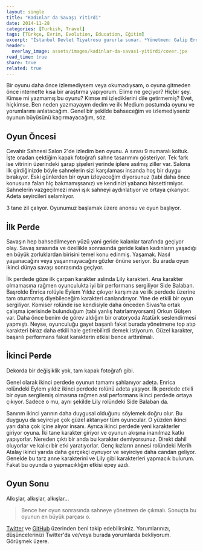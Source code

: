 ```yaml
---
layout: single
title: "Kadınlar da Savaşı Yitirdi"
date: 2014-11-28
categories: [Turkish, Travel]
tags: [Türkçe, Evrim, Evolution, Education, Eğitim]
excerpt: "İstanbul Devlet Tiyatrosu gururla sunar. *Yönetmen: Galip Erdal*"
header:
  overlay_image: assets/images/kadinlar-da-savasi-yitirdi/cover.jpx
read_time: true
share: true
related: true
---
```


Bir oyunu daha önce izlemediysem veya okumadıysam, o oyuna gitmeden önce internette kısa bir araştırma yapıyorum. Elime ne geçiyor? Hiçbir şey. Kimse mi yazmamış bu oyunu? Kimse mi izlediklerini dile getirmemiş? Evet, hiçkimse. Ben neden yazmayayım dedim ve ilk Medium postumda oyunu ve yorumlarımı anlatacağım. Genel bir şekilde bahseceğim ve izlemediyseniz oyunun büyüsünü kaçırmayacağım, söz.

## Oyun Öncesi

Cevahir Sahnesi Salon 2'de izledim ben oyunu. A sırası 9 numaralı koltuk. İşte oradan çektiğim kapak fotoğrafı sahne tasarımını gösteriyor. Tek fark ise vitrinin üzerindeki şarap şişeleri yerinde iplere asılmış ziller var. Salona ilk girdiğinizde böyle sahnelerin sizi karşılaması insanda hoş bir duygu bırakıyor. Eski günlerden bir oyun izleyeceğim diyorsunuz (tabi daha önce konusuna falan hiç bakmamışsanız) ve kendinizi yabancı hissettirmiyor. Sahnelerin vazgeçilmezi mavi ışık sahneyi aydınlatıyor ve ortaya çıkarıyor. Adeta seyircileri selamlıyor.

3 tane zil çalıyor. Oyunumuz başlamak üzere anonsu ve oyun başlıyor.

## İlk Perde

Savaşın hep bahsedilmeyen yüzü yani geride kalanlar tarafında geçiyor olay. Savaş sırasında ve özellikle sonrasında geride kalan kadınların yaşadığı en büyük zorluklardan birisini temel konu edinmiş. Yaşamak. Nasıl yaşanacağını veya yaşanmayacağını gözler önüne seriyor. Bu arada oyun ikinci dünya savaşı sonrasında geçiyor.

İlk perdede göze ilk çarpan karakter aslında Lily karakteri. Ana karakter olmamasına rağmen oyunculukta iyi bir performans sergiliyor Side Balaban. Başrolde Enrica rolüyle Eylem Yıldız çıkıyor karşımıza ve ilk perdede üzerine tam oturmamış diyebileceğim karakteri canlandırıyor. Yine de etkili bir oyun sergiliyor. Komiser rolünde ise kendisiyle daha önceden Sivas'ta ortak çalışma içerisinde bulunduğum (tabi yanlış hatırlamıyorsam) Orkun Gülşen var. Daha önce benim de görev aldığım bir oratoryoda Atatürk seslendirmesi yapmıştı. Neyse, oyunculuğu gayet başarılı fakat burada yönetmene top atıp karakteri biraz daha etkili hale getirebilirdi demek istiyorum. Güzel karakter, başarılı performans fakat karakterin etkisi bence arttırılmalı.

## İkinci Perde

Dekorda bir değişiklik yok, tam kapak fotoğrafı gibi.

Genel olarak ikinci perdede oyunun tamamı şahlanıyor adeta. Enrica rolündeki Eylem yıldız ikinci perdede rolünü adeta yaşıyor. İlk perdede etkili bir oyun sergilemiş olmasına rağmen asıl performans ikinci perdede ortaya çıkıyor. Sadece o mu, aynı şekilde Lily rolündeki Side Balaban da.

Sanırım ikinci yarının daha duygusal olduğunu söylemek doğru olur. Bu duyguyu da seyirciye çok güzel aktarıyor tüm oyuncular. O yüzden ikinci yarı daha çok içine alıyor insanı. Ayrıca ikinci perdede yeni karakterler giriyor oyuna. İki tane karakter giriyor ve oyunun akışına inanılmaz katkı yapıyorlar. Nereden çıktı bir anda bu karakter demiyorsunuz. Direkt dahil oluyorlar ve kalıcı bir etki yaratıyorlar. Genç kızların annesi rolündeki Merih Atalay ikinci yarıda daha gerçekçi oynuyor ve seyirciye daha candan geliyor. Genelde bu tarz anne karakterini ve Lily gibi karakterleri yapmacık bulurum. Fakat bu oyunda o yapmacıklığın etkisi epey azdı.

## Oyun Sonu

Alkışlar, alkışlar, alkışlar…

> Bence her oyun sonrasında sahneye yönetmen de çıkmalı. Sonuçta bu oyunun en büyük parçası o.

[Twitter](https://twitter.com/candostdagdevrn) ve [GitHub](https://github.com/candostdagdeviren) üzerinden beni takip edebilirsiniz. Yorumlarınızı, düşüncelerinizi Twitter'da ve/veya burada yorumlarda bekliyorum. Görüşmek üzere.
